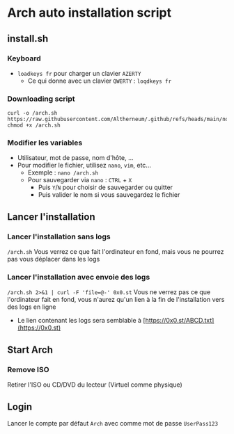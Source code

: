 # Arch auto installation script
## install.sh
### Keyboard
- `loadkeys fr` pour charger un clavier `AZERTY`
  - Ce qui donne avec un clavier `QWERTY` : `loqdkeys fr`
### Downloading script
```
curl -o /arch.sh https://raw.githubusercontent.com/Altherneum/.github/refs/heads/main/note/OS/Linux/Arch/Archterneum/arch.sh
chmod +x /arch.sh
```
### Modifier les variables
- Utilisateur, mot de passe, nom d'hôte, ...
- Pour modifier le fichier, utilisez `nano`, `vim`, etc...
  - Exemple : `nano /arch.sh`
  - Pour sauvegarder via `nano` : `CTRL` + `X`
    - Puis `Y`/`N` pour choisir de sauvegarder ou quitter
    - Puis valider le nom si vous sauvegardez le fichier

## Lancer l'installation
### Lancer l'installation sans logs
`/arch.sh` Vous verrez ce que fait l'ordinateur en fond, mais vous ne pourrez pas vous déplacer dans les logs
### Lancer l'installation avec envoie des logs
`/arch.sh 2>&1 | curl -F 'file=@-' 0x0.st` Vous ne verrez pas ce que l'ordinateur fait en fond, vous n'aurez qu'un lien à la fin de l'installation vers des logs en ligne
- Le lien contenant les logs sera semblable à [https://0x0.st/ABCD.txt](https://0x0.st)

## Start Arch
### Remove ISO
Retirer l'ISO ou CD/DVD du lecteur (Virtuel comme physique)
## Login
Lancer le compte par défaut `Arch` avec comme mot de passe `UserPass123`

